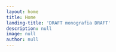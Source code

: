 ```yaml
---
layout: home
title: Home
landing-title: 'DRAFT monografia DRAFT'
description: null
image: null
author: null
---
```



